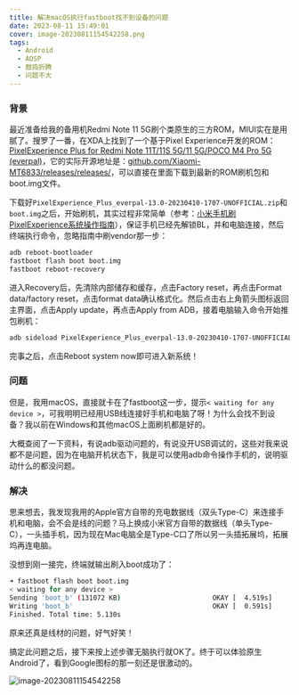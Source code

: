 ```yaml
---
title: 解决macOS执行fastboot找不到设备的问题
date: 2023-08-11 15:49:01
cover: image-20230811154542258.png 
tags:
  - Android
  - AOSP
  - 鼓捣折腾
  - 问题不大
---
```


### 背景

最近准备给我的备用机Redmi Note 11 5G刷个类原生的三方ROM，MIUI实在是用腻了。搜罗了一番，在XDA上找到了一个基于Pixel Experience开发的ROM：[PixelExperience Plus for Redmi Note 11T/11S 5G/11 5G/POCO M4 Pro 5G (everpal)](https://forum.xda-developers.com/t/rom-13-unofficial-oss-vendor-pixelexperience-plus-for-redmi-note-11t-11s-5g-11-5g-poco-m4-pro-5g-everpal.4562525/)，它的实际开源地址是：[github.com/Xiaomi-MT6833/releases/releases/](https://github.com/Xiaomi-MT6833/releases/releases/)，可以直接在里面下载到最新的ROM刷机包和boot.img文件。

下载好`PixelExperience_Plus_everpal-13.0-20230410-1707-UNOFFICIAL.zip`和`boot.img`之后，开始刷机，其实过程非常简单（参考：[小米手机刷PixelExperience系统操作指南](https://miuiver.com/install-pixelexperience-on-xiaomi/)），保证手机已经先解锁BL，并和电脑连接，然后终端执行命令，忽略指南中刷vendor那一步：

```bash
adb reboot-bootloader
fastboot flash boot boot.img
fastboot reboot-recovery
```

进入Recovery后，先清除内部储存和缓存，点击Factory reset，再点击Format data/factory reset，点击format data确认格式化。然后点击右上角箭头图标返回主界面，点击Apply update，再点击Apply from ADB，接着电脑输入命令开始推包刷机：

```bash
adb sideload PixelExperience_Plus_everpal-13.0-20230410-1707-UNOFFICIAL.zip
```

完事之后，点击Reboot system now即可进入新系统！

### 问题

但是，我用macOS，直接就卡在了fastboot这一步，提示`< waiting for any device >`，可我明明已经用USB线连接好手机和电脑了呀！为什么会找不到设备？我以前在Windows和其他macOS上面刷机都是好的。

大概查阅了一下资料，有说adb驱动问题的，有说没开USB调试的，这些对我来说都不是问题，因为在电脑开机状态下，我是可以使用adb命令操作手机的，说明驱动什么的都没问题。

### 解决

思来想去，我发现我用的Apple官方自带的充电数据线（双头Type-C）来连接手机和电脑，会不会是线的问题？马上换成小米官方自带的数据线（单头Type-C），一头插手机，因为现在Mac电脑全是Type-C口了所以另一头插拓展坞，拓展坞再连电脑。

没想到刚一接完，终端就输出刷入boot成功了：

```bash
➜ fastboot flash boot boot.img
< waiting for any device >
Sending 'boot_b' (131072 KB)                       OKAY [  4.519s]
Writing 'boot_b'                                   OKAY [  0.591s]
Finished. Total time: 5.130s
```

原来还真是线材的问题，好气好笑！

搞定此问题之后，接下来按上述步骤无脑执行就OK了。终于可以体验原生Android了，看到Google图标的那一刻还是很激动的。

![image-20230811154542258](image-20230811154542258.png)
